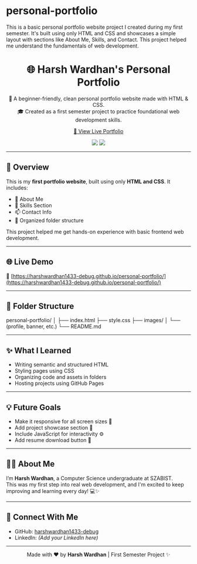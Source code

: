# personal-portfolio
This is a basic personal portfolio website project I created during my first semester. It's built using only HTML and CSS and showcases a simple layout with sections like About Me, Skills, and Contact. This project helped me understand the fundamentals of web development.

<h1 align="center">🌐 Harsh Wardhan's Personal Portfolio</h1>

<p align="center">
  🚀 A beginner-friendly, clean personal portfolio website made with HTML & CSS.<br>
  🎓 Created as a first semester project to practice foundational web development skills.
</p>

<p align="center">
  <a href="https://harshwardhan1433-debug.github.io/personal-portfolio/" target="_blank">
    🔗 View Live Portfolio
  </a>
</p>

<p align="center">
  <img src="https://img.shields.io/badge/HTML5-E34F26?style=for-the-badge&logo=html5&logoColor=white"/>
  <img src="https://img.shields.io/badge/CSS3-1572B6?style=for-the-badge&logo=css3&logoColor=white"/>
</p>

---

## 📌 Overview

This is my **first portfolio website**, built using only **HTML and CSS**. It includes:

- 👤 About Me  
- 🧠 Skills Section  
- 📫 Contact Info  
- 📁 Organized folder structure  

This project helped me get hands-on experience with basic frontend web development.

---

## 🌐 Live Demo

🔗 [https://harshwardhan1433-debug.github.io/personal-portfolio/](https://harshwardhan1433-debug.github.io/personal-portfolio/)

---
## 📁 Folder Structure
personal-portfolio/
│
├── index.html
├── style.css
├── images/
│ └── (profile, banner, etc.)
└── README.md



---

## ✨ What I Learned

- Writing semantic and structured HTML  
- Styling pages using CSS  
- Organizing code and assets in folders  
- Hosting projects using GitHub Pages

---

## 💡 Future Goals

- Make it responsive for all screen sizes 📱  
- Add project showcase section 🧩  
- Include JavaScript for interactivity ⚙️  
- Add resume download button 📄  

---

## 🙋‍♂️ About Me

I’m **Harsh Wardhan**, a Computer Science undergraduate at SZABIST.  
This was my first step into real web development, and I'm excited to keep improving and learning every day! 💻✨

---

## 🔗 Connect With Me

- GitHub: [harshwardhan1433-debug](https://github.com/harshwardhan1433-debug)
- LinkedIn: *(Add your LinkedIn here)*

---

<p align="center">
  Made with ❤️ by <strong>Harsh Wardhan</strong> | First Semester Project ✨
</p>




